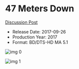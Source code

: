 # 47 Meters Down

[Discussion Post](https://www.avsforum.com/threads/bass-eq-for-filtered-movies.2995212/post-59498046)

* Release Date: 2017-09-26
* Production Year: 2017
* Format: BD/DTS-HD MA 5.1

![img 0](https://i.imgur.com/c7aWreP.jpg)

![img 1](https://i.imgur.com/A0UzHtF.png)

